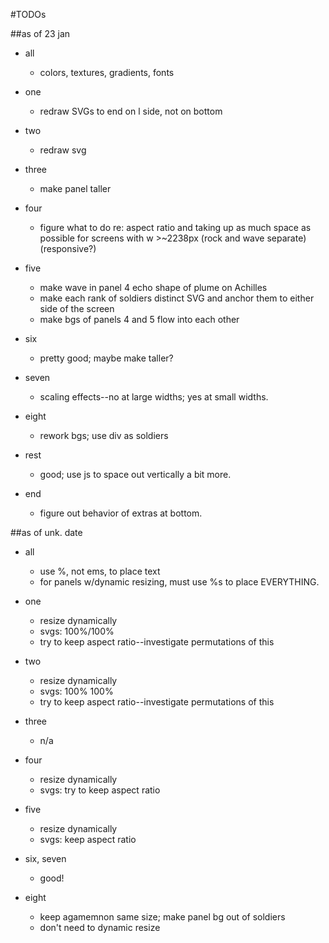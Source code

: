#TODOs

##as of 23 jan

- all
	- colors, textures, gradients, fonts

- one
	- redraw SVGs to end on l side, not on bottom
	
- two
	- redraw svg
	
- three
	- make panel taller
	
- four
	- figure what to do re: aspect ratio and taking up as much space as possible for screens with w >~2238px (rock and wave separate) (responsive?)
	
- five
	- make wave in panel 4 echo shape of plume on Achilles
	- make each rank of soldiers distinct SVG and anchor them to either side of the screen
	- make bgs of panels 4 and 5 flow into each other
	
- six
	- pretty good; maybe make taller?

- seven
	- scaling effects--no at large widths; yes at small widths.
	
- eight
	- rework bgs; use div as soldiers
	
- rest
	- good; use js to space out vertically a bit more.
	
- end
	- figure out behavior of extras at bottom.


##as of unk. date
- all
	- use %, not ems, to place text
	- for panels w/dynamic resizing, must use %s to place EVERYTHING.

- one
	- resize dynamically
	- svgs: 100%/100%
	- try to keep aspect ratio--investigate permutations of this

- two
	- resize dynamically
	- svgs: 100% 100%
	- try to keep aspect ratio--investigate permutations of this

- three
	- n/a

- four
	- resize dynamically
	- svgs: try to keep aspect ratio

- five
	- resize dynamically
	- svgs: keep aspect ratio

- six, seven
	- good!

- eight
	- keep agamemnon same size; make panel bg out of soldiers
	- don't need to dynamic resize